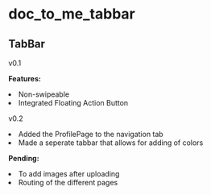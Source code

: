 # doc_to_me_tabbar

## TabBar

v0.1

<b>Features:</b>
<li>Non-swipeable</li>
<li>Integrated Floating Action Button</li>

v0.2 
<li> Added the ProfilePage to the navigation tab </li>
<li> Made a seperate tabbar that allows for adding of colors </li>

<b> Pending: </b>

<li> To add images after uploading </li>
<li> Routing of the different pages </li>
